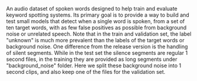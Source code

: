 An audio dataset of spoken words designed to help train and evaluate keyword
spotting systems. Its primary goal is to provide a way to build and test small
models that detect when a single word is spoken, from a set of ten target words,
with as few false positives as possible from background noise or unrelated
speech. Note that in the train and validation set, the label "unknown" is much
more prevalent than the labels of the target words or background noise. One
difference from the release version is the handling of silent segments. While in
the test set the silence segments are regular 1 second files, in the training
they are provided as long segments under "background_noise" folder. Here we
split these background noise into 1 second clips, and also keep one of the files
for the validation set.

